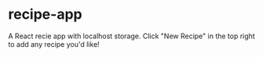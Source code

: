 # recipe-app
A React recie app with localhost storage. Click "New Recipe" in the top right to add any recipe you'd like!
